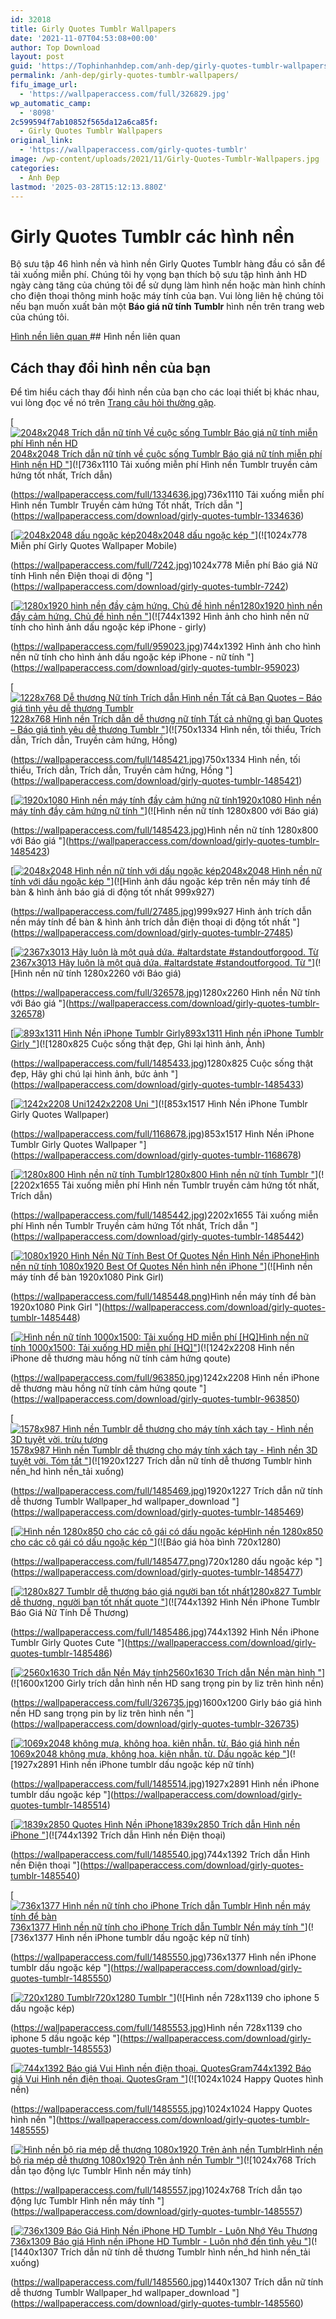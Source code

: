 ```yaml
---
id: 32018
title: Girly Quotes Tumblr Wallpapers
date: '2021-11-07T04:53:08+00:00'
author: Top Download
layout: post
guid: 'https://Tophinhanhdep.com/anh-dep/girly-quotes-tumblr-wallpapers/'
permalink: /anh-dep/girly-quotes-tumblr-wallpapers/
fifu_image_url:
  - 'https://wallpaperaccess.com/full/326829.jpg'
wp_automatic_camp:
  - '8098'
2c599594f7ab10852f565da12a6ca85f:
  - Girly Quotes Tumblr Wallpapers
original_link:
  - 'https://wallpaperaccess.com/girly-quotes-tumblr'
image: /wp-content/uploads/2021/11/Girly-Quotes-Tumblr-Wallpapers.jpg
categories:
  - Ảnh Đẹp
lastmod: '2025-03-28T15:12:13.880Z'
---
```

# Girly Quotes Tumblr các hình nền

Bộ sưu tập 46 hình nền và hình nền Girly Quotes Tumblr hàng đầu có sẵn để tải xuống miễn phí. Chúng tôi hy vọng bạn thích bộ sưu tập hình ảnh HD ngày càng tăng của chúng tôi để sử dụng làm hình nền hoặc màn hình chính cho điện thoại thông minh hoặc máy tính của bạn. Vui lòng liên hệ chúng tôi nếu bạn muốn xuất bản một **Báo giá nữ tính Tumblr** hình nền trên trang web của chúng tôi.

[Hình nền liên quan ](#related) ## Hình nền liên quan

## Cách thay đổi hình nền của bạn

Để tìm hiểu cách thay đổi hình nền của bạn cho các loại thiết bị khác nhau, vui lòng đọc về nó trên [Trang câu hỏi thường gặp](https://tophinhanhdep.com/faq/).

  
[[![2048x2048 Trích dẫn nữ tính Về cuộc sống Tumblr Báo giá nữ tính miễn phí Hình nền HD](https://wallpaperaccess.com/full/326829.jpg)2048x2048 Trích dẫn nữ tính về cuộc sống Tumblr Báo giá nữ tính miễn phí Hình nền HD "](https://wallpaperaccess.com/download/girly-quotes-tumblr-326829)](![736x1110 Tải xuống miễn phí Hình nền Tumblr truyền cảm hứng tốt nhất, Trích dẫn)

(https://wallpaperaccess.com/full/1334636.jpg)736x1110 Tải xuống miễn phí Hình nền Tumblr Truyền cảm hứng Tốt nhất, Trích dẫn "](https://wallpaperaccess.com/download/girly-quotes-tumblr-1334636)

 [[![2048x2048 dấu ngoặc kép](https://wallpaperaccess.com/full/1485417.jpg)2048x2048 dấu ngoặc kép "](https://wallpaperaccess.com/download/girly-quotes-tumblr-1485417)](![1024x778 Miễn phí Girly Quotes Wallpaper Mobile)

(https://wallpaperaccess.com/full/7242.jpg)1024x778 Miễn phí Báo giá Nữ tính Hình nền Điện thoại di động "](https://wallpaperaccess.com/download/girly-quotes-tumblr-7242)

[[![1280x1920 hình nền đầy cảm hứng.  Chủ đề hình nền](https://wallpaperaccess.com/full/1485419.jpg)1280x1920 hình nền đầy cảm hứng. Chủ đề hình nền "](https://wallpaperaccess.com/download/girly-quotes-tumblr-1485419)](![744x1392 Hình ảnh cho hình nền nữ tính cho hình ảnh dấu ngoặc kép iPhone - girly)

(https://wallpaperaccess.com/full/959023.jpg)744x1392 Hình ảnh cho hình nền nữ tính cho hình ảnh dấu ngoặc kép iPhone - nữ tính "](https://wallpaperaccess.com/download/girly-quotes-tumblr-959023)

[[![1228x768 Dễ thương Nữ tính Trích dẫn Hình nền Tất cả Bạn Quotes – Báo giá tình yêu dễ thương Tumblr](https://wallpaperaccess.com/full/326574.jpg)1228x768 Hình nền Trích dẫn dễ thương nữ tính Tất cả những gì bạn Quotes – Báo giá tình yêu dễ thương Tumblr "](https://wallpaperaccess.com/download/girly-quotes-tumblr-326574)](![750x1334 Hình nền, tối thiểu, Trích dẫn, Trích dẫn, Truyền cảm hứng, Hồng)

(https://wallpaperaccess.com/full/1485421.jpg)750x1334 Hình nền, tối thiểu, Trích dẫn, Trích dẫn, Truyền cảm hứng, Hồng "](https://wallpaperaccess.com/download/girly-quotes-tumblr-1485421)

[[![1920x1080 Hình nền máy tính đầy cảm hứng nữ tính](https://wallpaperaccess.com/full/326824.jpg)1920x1080 Hình nền máy tính đầy cảm hứng nữ tính "](https://wallpaperaccess.com/download/girly-quotes-tumblr-326824)](![Hình nền nữ tính 1280x800 với Báo giá)

(https://wallpaperaccess.com/full/1485423.jpg)Hình nền nữ tính 1280x800 với Báo giá "](https://wallpaperaccess.com/download/girly-quotes-tumblr-1485423)

[[![2048x2048 Hình nền nữ tính với dấu ngoặc kép](https://wallpaperaccess.com/full/326562.jpg)2048x2048 Hình nền nữ tính với dấu ngoặc kép "](https://wallpaperaccess.com/download/girly-quotes-tumblr-326562)](![Hình ảnh dấu ngoặc kép trên nền máy tính để bàn & hình ảnh báo giá di động tốt nhất 999x927)

(https://wallpaperaccess.com/full/27485.jpg)999x927 Hình ảnh trích dẫn nền máy tính để bàn &amp; hình ảnh trích dẫn điện thoại di động tốt nhất "](https://wallpaperaccess.com/download/girly-quotes-tumblr-27485)

[[![2367x3013 Hãy luôn là một quả dứa.  #altardstate #standoutforgood.  Từ](https://wallpaperaccess.com/full/1485428.jpg)2367x3013 Hãy luôn là một quả dứa. #altardstate #standoutforgood. Từ "](https://wallpaperaccess.com/download/girly-quotes-tumblr-1485428)](![Hình nền nữ tính 1280x2260 với Báo giá)

(https://wallpaperaccess.com/full/326578.jpg)1280x2260 Hình nền Nữ tính với Báo giá "](https://wallpaperaccess.com/download/girly-quotes-tumblr-326578)

[[![893x1311 Hình Nền iPhone Tumblr Girly](https://wallpaperaccess.com/full/1151793.jpg)893x1311 Hình nền iPhone Tumblr Girly "](https://wallpaperaccess.com/download/girly-quotes-tumblr-1151793)](![1280x825 Cuộc sống thật đẹp, Ghi lại hình ảnh, Ảnh)

(https://wallpaperaccess.com/full/1485433.jpg)1280x825 Cuộc sống thật đẹp, Hãy ghi chú lại hình ảnh, bức ảnh "](https://wallpaperaccess.com/download/girly-quotes-tumblr-1485433)

[[![1242x2208 Uni](https://wallpaperaccess.com/full/1485434.png)1242x2208 Uni "](https://wallpaperaccess.com/download/girly-quotes-tumblr-1485434)](![853x1517 Hình Nền iPhone Tumblr Girly Quotes Wallpaper)

(https://wallpaperaccess.com/full/1168678.jpg)853x1517 Hình Nền iPhone Tumblr Girly Quotes Wallpaper "](https://wallpaperaccess.com/download/girly-quotes-tumblr-1168678)

[[![1280x800 Hình nền nữ tính Tumblr](https://wallpaperaccess.com/full/1485441.jpg)1280x800 Hình nền nữ tính Tumblr "](https://wallpaperaccess.com/download/girly-quotes-tumblr-1485441)](![2202x1655 Tải xuống miễn phí Hình nền Tumblr truyền cảm hứng tốt nhất, Trích dẫn)

(https://wallpaperaccess.com/full/1485442.jpg)2202x1655 Tải xuống miễn phí Hình nền Tumblr Truyền cảm hứng Tốt nhất, Trích dẫn "](https://wallpaperaccess.com/download/girly-quotes-tumblr-1485442)

[[![1080x1920 Hình Nền Nữ Tính Best Of Quotes Nền Hình Nền iPhone](https://wallpaperaccess.com/full/1485446.jpg)Hình nền nữ tính 1080x1920 Best Of Quotes Nền hình nền iPhone "](https://wallpaperaccess.com/download/girly-quotes-tumblr-1485446)](![Hình nền máy tính để bàn 1920x1080 Pink Girl)

(https://wallpaperaccess.com/full/1485448.png)Hình nền máy tính để bàn 1920x1080 Pink Girl "](https://wallpaperaccess.com/download/girly-quotes-tumblr-1485448)

[[![Hình nền nữ tính 1000x1500: Tải xuống HD miễn phí [HQ]](https://wallpaperaccess.com/full/1273982.jpg)Hình nền nữ tính 1000x1500: Tải xuống HD miễn phí \[HQ\]"](https://wallpaperaccess.com/download/girly-quotes-tumblr-1273982)](![1242x2208 Hình nền iPhone dễ thương màu hồng nữ tính cảm hứng qoute)

(https://wallpaperaccess.com/full/963850.jpg)1242x2208 Hình nền iPhone dễ thương màu hồng nữ tính cảm hứng qoute "](https://wallpaperaccess.com/download/girly-quotes-tumblr-963850)

[[![1578x987 Hình nền Tumblr dễ thương cho máy tính xách tay - Hình nền 3D tuyệt vời.  trừu tượng](https://wallpaperaccess.com/full/326721.jpg)1578x987 Hình nền Tumblr dễ thương cho máy tính xách tay - Hình nền 3D tuyệt vời. Tóm tắt "](https://wallpaperaccess.com/download/girly-quotes-tumblr-326721)](![1920x1227 Trích dẫn nữ tính dễ thương Tumblr hình nền_hd hình nền_tải xuống)

(https://wallpaperaccess.com/full/1485469.jpg)1920x1227 Trích dẫn nữ tính dễ thương Tumblr Wallpaper\_hd wallpaper\_download "](https://wallpaperaccess.com/download/girly-quotes-tumblr-1485469)

[[![Hình nền 1280x850 cho các cô gái có dấu ngoặc kép](https://wallpaperaccess.com/full/1485476.png)Hình nền 1280x850 cho các cô gái có dấu ngoặc kép "](https://wallpaperaccess.com/download/girly-quotes-tumblr-1485476)](![Báo giá hòa bình 720x1280)

(https://wallpaperaccess.com/full/1485477.png)720x1280 dấu ngoặc kép "](https://wallpaperaccess.com/download/girly-quotes-tumblr-1485477)

[[![1280x827 Tumblr dễ thương báo giá người bạn tốt nhất](https://wallpaperaccess.com/full/868253.jpg)1280x827 Tumblr dễ thương, người bạn tốt nhất quote "](https://wallpaperaccess.com/download/girly-quotes-tumblr-868253)](![744x1392 Hình Nền iPhone Tumblr Báo Giá Nữ Tính Dễ Thương)

(https://wallpaperaccess.com/full/1485486.jpg)744x1392 Hình Nền iPhone Tumblr Girly Quotes Cute "](https://wallpaperaccess.com/download/girly-quotes-tumblr-1485486)

[[![2560x1630 Trích dẫn Nền Máy tính](https://wallpaperaccess.com/full/1485494.jpg)2560x1630 Trích dẫn Nền màn hình "](https://wallpaperaccess.com/download/girly-quotes-tumblr-1485494)](![1600x1200 Girly trích dẫn hình nền HD sang trọng pin by liz trên hình nền)

(https://wallpaperaccess.com/full/326735.jpg)1600x1200 Girly báo giá hình nền HD sang trọng pin by liz trên hình nền "](https://wallpaperaccess.com/download/girly-quotes-tumblr-326735)

[[![1069x2048 không mưa, không hoa.  kiên nhẫn.  từ.  Báo giá hình nền](https://wallpaperaccess.com/full/1485510.jpg)1069x2048 không mưa, không hoa. kiên nhẫn. từ. Dấu ngoặc kép "](https://wallpaperaccess.com/download/girly-quotes-tumblr-1485510)](![1927x2891 Hình nền iPhone tumblr dấu ngoặc kép nữ tính)

(https://wallpaperaccess.com/full/1485514.jpg)1927x2891 Hình nền iPhone tumblr dấu ngoặc kép "](https://wallpaperaccess.com/download/girly-quotes-tumblr-1485514)

[[![1839x2850 Quotes Hình Nền iPhone](https://wallpaperaccess.com/full/784723.jpg)1839x2850 Trích dẫn Hình nền iPhone "](https://wallpaperaccess.com/download/girly-quotes-tumblr-784723)](![744x1392 Trích dẫn Hình nền Điện thoại)

(https://wallpaperaccess.com/full/1485540.jpg)744x1392 Trích dẫn Hình nền Điện thoại "](https://wallpaperaccess.com/download/girly-quotes-tumblr-1485540)

[[![736x1377 Hình nền nữ tính cho iPhone Trích dẫn Tumblr Hình nền máy tính để bàn](https://wallpaperaccess.com/full/1151893.jpg)736x1377 Hình nền nữ tính cho iPhone Trích dẫn Tumblr Nền máy tính "](https://wallpaperaccess.com/download/girly-quotes-tumblr-1151893)](![736x1377 Hình nền iPhone tumblr dấu ngoặc kép nữ tính)

(https://wallpaperaccess.com/full/1485550.jpg)736x1377 Hình nền iPhone tumblr dấu ngoặc kép "](https://wallpaperaccess.com/download/girly-quotes-tumblr-1485550)

[[![720x1280 Tumblr](https://wallpaperaccess.com/full/1485552.jpg)720x1280 Tumblr "](https://wallpaperaccess.com/download/girly-quotes-tumblr-1485552)](![Hình nền 728x1139 cho iphone 5 dấu ngoặc kép)

(https://wallpaperaccess.com/full/1485553.jpg)Hình nền 728x1139 cho iphone 5 dấu ngoặc kép "](https://wallpaperaccess.com/download/girly-quotes-tumblr-1485553)

[[![744x1392 Báo giá Vui Hình nền điện thoại.  QuotesGram](https://wallpaperaccess.com/full/1485554.jpg)744x1392 Báo giá Vui Hình nền điện thoại. QuotesGram "](https://wallpaperaccess.com/download/girly-quotes-tumblr-1485554)](![1024x1024 Happy Quotes hình nền)

(https://wallpaperaccess.com/full/1485555.jpg)1024x1024 Happy Quotes hình nền "](https://wallpaperaccess.com/download/girly-quotes-tumblr-1485555)

[[![Hình nền bộ ria mép dễ thương 1080x1920 Trên ảnh nền Tumblr](https://wallpaperaccess.com/full/1485496.jpg)Hình nền bộ ria mép dễ thương 1080x1920 Trên ảnh nền Tumblr "](https://wallpaperaccess.com/download/girly-quotes-tumblr-1485496)](![1024x768 Trích dẫn tạo động lực Tumblr Hình nền máy tính)

(https://wallpaperaccess.com/full/1485557.jpg)1024x768 Trích dẫn tạo động lực Tumblr Hình nền máy tính "](https://wallpaperaccess.com/download/girly-quotes-tumblr-1485557)

[[![736x1309 Báo Giá Hình Nền iPhone HD Tumblr - Luôn Nhớ Yêu Thương](https://wallpaperaccess.com/full/1485559.jpg)736x1309 Báo giá Hình nền iPhone HD Tumblr - Luôn nhớ đến tình yêu "](https://wallpaperaccess.com/download/girly-quotes-tumblr-1485559)](![1440x1307 Trích dẫn nữ tính dễ thương Tumblr hình nền_hd hình nền_tải xuống)

(https://wallpaperaccess.com/full/1485560.jpg)1440x1307 Trích dẫn nữ tính dễ thương Tumblr Wallpaper\_hd wallpaper\_download "](https://wallpaperaccess.com/download/girly-quotes-tumblr-1485560)
